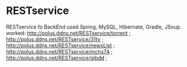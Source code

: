 # RESTservice
RESTservice fo BackEnd used Spring, MySQL, Hibernate, Gradle, JSoup.
worked:
http://polus.ddns.net/RESTservice/torrent ; 
http://polus.ddns.net/RESTservice/31tv ;
http://polus.ddns.net/RESTservice/newsList ;
http://polus.ddns.net/RESTservice/mchs74 ;
http://polus.ddns.net/RESTservice/gibdd ;
